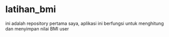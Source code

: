# latihan_bmi

ini adalah repository pertama saya, aplikasi ini berfungsi untuk menghitung dan menyimpan nilai BMI user
